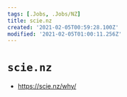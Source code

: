 ```yaml
---
tags: [.Jobs, .Jobs/NZ]
title: scie.nz
created: '2021-02-05T00:59:28.100Z'
modified: '2021-02-05T01:00:11.256Z'
---
```


# `scie.nz`

* https://scie.nz/why/

